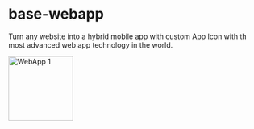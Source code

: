 # base-webapp
Turn any website into a hybrid mobile app with custom App Icon with th  most advanced web app technology in the world.

<img src="https://base.basepages.com/3rdparty/webapp/webapp-1.png" alt="WebApp 1" width="128"/>
